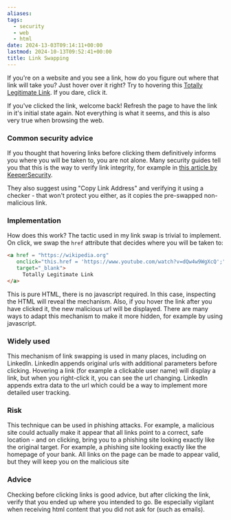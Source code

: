 ```yaml
---
aliases: 
tags:
  - security
  - web
  - html
date: 2024-13-03T09:14:11+00:00
lastmod: 2024-10-13T09:52:41+00:00
title: Link Swapping
---
```

  
If you're on a website and you see a link, how do you figure out where that link will take you? Just hover over it right? Try to hovering this <a href = "https://wikipedia.org" onclick="this.href = 'https://www.youtube.com/watch?v=dQw4w9WgXcQ';" target="_blank">Totally Legitimate Link</a>. If you dare, click it.

If you've clicked the link, welcome back! Refresh the page to have the link in it's initial state again. Not everything is what it seems, and this is also very true when browsing the web. 

### Common security advice
If you thought that hovering links before clicking them definitively informs you where you will be taken to, you are not alone. Many security guides tell you that this is the way to verify link integrity, for example in [this article by KeeperSecurity](https://www.keepersecurity.com/blog/2023/02/09/how-to-check-if-a-link-is-safe/). 

They also suggest using "Copy Link Address" and verifying it using a checker - that won't protect you either, as it copies the pre-swapped non-malicious link.

### Implementation
How does this work? The tactic used in my link swap is trivial to implement. On click, we swap the `href` attribute that decides where you will be taken to:

```html
<a href = "https://wikipedia.org"
   onclick="this.href = 'https://www.youtube.com/watch?v=dQw4w9WgXcQ';"
   target="_blank">
	 Totally Legitimate Link
</a>
```

This is pure HTML, there is no javascript required. In this case, inspecting the HTML will reveal the mechanism. Also, if you hover the link after you have clicked it, the new malicious url will be displayed. 
There are many ways to adapt this mechanism to make it more hidden, for example by using javascript.

### Widely used
This mechanism of link swapping is used in many places, including on LinkedIn. LinkedIn appends original urls with additional parameters before clicking. Hovering a link (for example a clickable user name) will display a link, but when you right-click it, you can see the url changing. LinkedIn appends extra data to the url which could be a way to implement more detailed user tracking.

### Risk
This technique can be used in phishing attacks. For example, a malicious site could actually make it appear that all links point to a correct, safe location - and on clicking, bring you to a phishing site looking exactly like the original target. For example, a phishing site looking exactly like the homepage of your bank. All links on the page can be made to appear valid, but they will keep you on the malicious site 

### Advice
Checking before clicking links is good advice, but after clicking the link, verify that you ended up where you intended to go. Be especially vigilant when receiving html content that you did not ask for (such as emails).